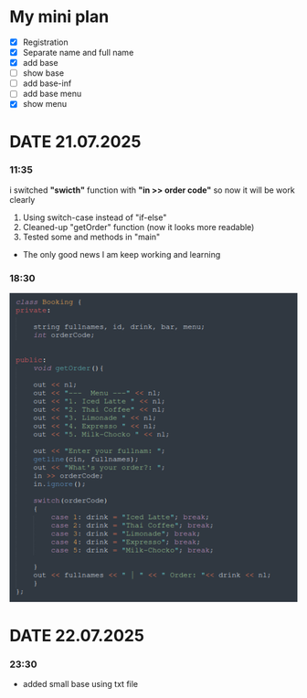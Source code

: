 # My mini plan

- [X] Registration 
- [X] Separate name and full name
- [X] add base
- [ ] show base
- [ ] add base-inf
- [ ] add base menu
- [X] show menu

# DATE 21.07.2025

### 11:35
i switched **"swicth"** function with **"in >> order code"** 
so now it will be work clearly

1. Using switch-case instead of "if-else" 
2. Cleaned-up "getOrder" function (now it looks more readable)
3. Tested some and methods in "main" 

- The only good news I am keep working and learning

### 18:30

![Preview](assets/screen_01.png)


# DATE 22.07.2025

### 23:30 

- added small base using txt file
